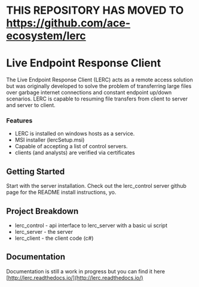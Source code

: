 # THIS REPOSITORY HAS MOVED TO https://github.com/ace-ecosystem/lerc

# Live Endpoint Response Client

The Live Endpoint Response Client (LERC) acts as a remote access solution but was originally developed to solve the problem of transferring large files over garbage internet connections and constant endpoint up/down scenarios. LERC is capable to resuming file transfers from client to server and server to client.


### Features

+ LERC is installed on windows hosts as a service.
+ MSI installer (lercSetup.msi)
+ Capable of accepting a list of control servers.
+ clients (and analysts) are verified via certificates


## Getting Started

Start with the server installation. Check out the lerc_control server github page for the README install instructions, yo.

## Project Breakdown

+ lerc_control - api interface to lerc_server with a basic ui script
+ lerc_server - the server
+ lerc_client - the client code (c#)

## Documentation

Documentation is still a work in progress but you can find it here [http://lerc.readthedocs.io/](http://lerc.readthedocs.io/)
